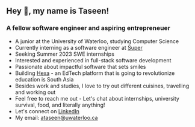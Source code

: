 <h2 align="left">Hey 👋, my name is Taseen!</h2>
<h3 align="left">A fellow software engineer and aspiring entrepreneuer</h3>


- A junior at the University of Waterloo, studying Computer Science
- Currently interning as a software engineer at [Super](https://www.super.com/)
- Seeking Summer 2023 SWE internships
- Interested and experienced in full-stack software development
- Passionate about impactful software that sets smiles
- Building [Hexa](https://myhexaa.com/) - an EdTech platform that is going to revolutionize education is South Asia
- Besides work and studies, I love to try out different cuisines, travelling and working out
- Feel free to reach me out -  Let's chat about internships, university survival, food, and literally anything!
- Let's connect on [LinkedIn](https://www.linkedin.com/in/a-s-m-taseen/)
- My email: ataseen@uwaterloo.ca



